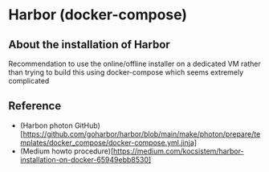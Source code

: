 # Harbor (docker-compose)

## About the installation of Harbor
Recommendation to use the online/offline installer on a dedicated VM rather than trying to build this using docker-compose which seems extremely complicated

## Reference

* (Harbon photon GitHub)[https://github.com/goharbor/harbor/blob/main/make/photon/prepare/templates/docker_compose/docker-compose.yml.jinja]
* (Medium howto procedure)[https://medium.com/kocsistem/harbor-installation-on-docker-65949ebb8530]
